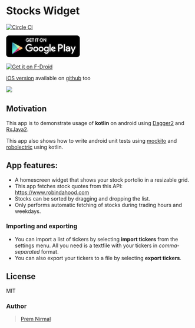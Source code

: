 # Stocks Widget
[![Circle CI](https://circleci.com/gh/premnirmal/StockTicker.svg?style=svg)](https://circleci.com/gh/premnirmal/StockTicker)

[![Google play link](graphics/google-play-badge.png)](https://play.google.com/store/apps/details?id=com.github.premnirmal.tickerwidget)

[<img src="https://i.imgur.com/u6kj7yf.png"
      alt="Get it on F-Droid"
      height="80">](https://f-droid.org/app/com.github.premnirmal.tickerwidget)

[iOS version](https://itunes.apple.com/us/app/todaystocks/id993467855?ls=1&mt=8) available on [github](https://github.com/premnirmal/TodayStocks) too

![](https://lh3.googleusercontent.com/R9khJ5kNzXHUjO4BxNw1cNKTx62grZ7FtLRT_F2H0BhC99iuMWDxvuGTYvyydtqE3w=h400-rw)

## Motivation

This app is to demonstrate usage of **kotlin** on android using [Dagger2](https://github.com/google/dagger) and [RxJava2](https://github.com/ReactiveX/RxJava).

This app also shows how to write android unit tests using [mockito](https://github.com/mockito/mockito) and [robolectric](https://github.com/robolectric/robolectric) using kotlin.

## App features:

- A homescreen widget that shows your stock portolio in a resizable grid.
- This app fetches stock quotes from this API: https://www.robindahood.com
- Stocks can be sorted by dragging and dropping the list.
- Only performs automatic fetching of stocks during trading hours and weekdays.

### Importing and exporting
- You can import a list of tickers by selecting **import tickers** from the settings menu. All you need is a textfile with your tickers in *comma-separated* format.
- You can also export your tickers to a file by selecting **export tickers**.

## License

MIT

### Author
> [Prem Nirmal](http://premnirmal.me/)
